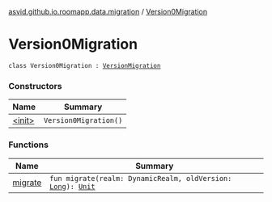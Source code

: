 [asvid.github.io.roomapp.data.migration](../index.md) / [Version0Migration](./index.md)

# Version0Migration

`class Version0Migration : `[`VersionMigration`](../-version-migration/index.md)

### Constructors

| Name | Summary |
|---|---|
| [&lt;init&gt;](-init-.md) | `Version0Migration()` |

### Functions

| Name | Summary |
|---|---|
| [migrate](migrate.md) | `fun migrate(realm: DynamicRealm, oldVersion: `[`Long`](https://kotlinlang.org/api/latest/jvm/stdlib/kotlin/-long/index.html)`): `[`Unit`](https://kotlinlang.org/api/latest/jvm/stdlib/kotlin/-unit/index.html) |
